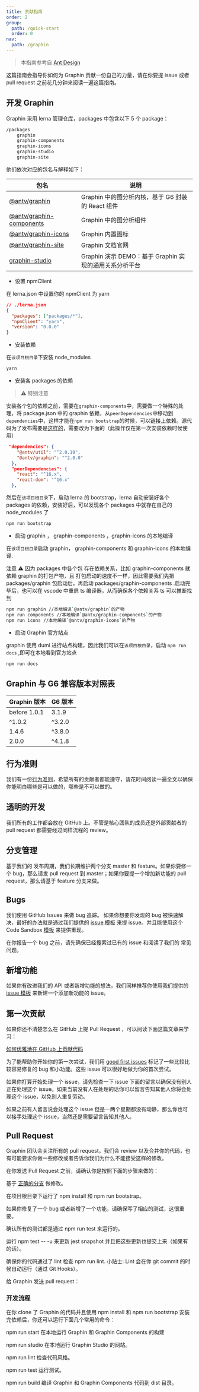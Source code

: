 ```yaml
---
title: 贡献指南
order: 2
group:
  path: /quick-start
  order: 0
nav:
  path: /graphin
---
```


> 本指南参考自 [Ant Design](https://ant.design/docs/react/contributing-cn)

这篇指南会指导你如何为 Graphin 贡献一份自己的力量，请在你要提 issue 或者 pull request 之前花几分钟来阅读一遍这篇指南。

## 开发 Graphin

Graphin 采用 lerna 管理仓库，packages 中包含以下 5 个 package：

```bash
/packages
    graphin
    graphin-components
    graphin-icons
    graphin-studio
    graphin-site
```

他们依次对应的包名与解释如下：

| 包名                                                                                                  | 说明                                                   |
| ----------------------------------------------------------------------------------------------------- | ------------------------------------------------------ |
| [@antv/graphin](https://github.com/antvis/graphin/tree/master/packages/graphin)                       | Graphin 中的图分析内核，基于 G6 封装 的 React 组件     |
| [@antv/graphin-components](https://github.com/antvis/graphin/tree/master/packages/graphin-components) | Graphin 中的图分析组件                                 |
| [@antv/graphin-icons](https://github.com/antvis/graphin/tree/master/packages/graphin-icons)           | Graphin 内置图标                                       |
| [@antv/graphin-site](https://github.com/antvis/graphin/tree/master/packages/graphin-site)             | Graphin 文档官网                                       |
| [graphin-studio](https://github.com/antvis/graphin/tree/master/packages/graphin-studio)               | Graphin 演示 DEMO：基于 Graphin 实现的通用关系分析平台 |

- 设置 npmClient

在 lerna.json 中设置你的 npmClient 为 yarn

```json
// ./lerna.json
{
  "packages": ["packages/*"],
  "npmClient": "yarn",
  "version": "0.0.0"
}
```

- 安装依赖

在`该项目根目录`下安装 node_modules

```bash
yarn
```

- 安装各 packages 的依赖

> ⚠️ 特别注意

安装各个包的依赖之前，需要在`graphin-components`中，需要做一个特殊的处理，将 package.json 中的 graphin 依赖，从`peerDependencies`中移动到`dependencies`中，这样才能在`npm run bootstrap`的时候，可以链接上依赖。源代码为了发布需要是[这样的](https://github.com/antvis/Graphin/blob/master/packages/graphin-components/package.json#L57)，需要改为下面的（此操作仅在第一次安装依赖时候使用）

```json
 "dependencies": {
    "@antv/util": "^2.0.10",
    "@antv/graphin": "^2.0.0"
  },
  "peerDependencies": {
    "react": "^16.x",
    "react-dom": "^16.x"
  },
```

然后在`该项目根目录`下，启动 lerna 的 bootstrap，lerna 自动安装好各个 packages 的依赖，安装好后，可以发现各个 packages 中就存在自己的 node_modules 了

```bash
npm run bootstrap
```

- 启动 graphin ， graphin-components ，graphin-icons 的本地编译

在`该项目根目录`启动 graphin， graphin-components 和 graphin-icons 的本地编译.

注意 ⚠️ 因为 packages 中各个包 存在依赖关系，比如 graphin-components 就依赖 graphin 的打包产物，且 打包启动的速度不一样，因此需要我们先把 packages/graphin 包启动后，再启动 packages/graphin-components .启动完毕后，也可以在 vscode 中重启 ts 编译器，从而确保各个依赖关系 ts 可以推断找到

```bash
npm run graphin //本地编译`@antv/graphin`的产物
npm run components //本地编译`@antv/graphin-components`的产物
npm run icons //本地编译`@antv/graphin-icons`的产物
```

- 启动 Graphin 官方站点

graphin 使用 dumi 进行站点构建，因此我们可以在`该项目根目录`，启动 `npm run docs` ,即可在本地看到官方站点

```bash
npm run docs
```

## Graphin 与 G6 兼容版本对照表

| Graphin 版本 | G6 版本 |
| ------------ | ------- |
| before 1.0.1 | 3.1.9   |
| ^1.0.2       | ^3.2.0  |
| 1.4.6        | ^3.8.0  |
| 2.0.0        | ^4.1.8  |

## 行为准则

我们有一份[行为准则](https://github.com/antvis/graphin/blob/develop/CODE_OF_CONDUCT.md)，希望所有的贡献者都能遵守，请花时间阅读一遍全文以确保你能明白哪些是可以做的，哪些是不可以做的。

## 透明的开发

我们所有的工作都会放在 GitHub 上。不管是核心团队的成员还是外部贡献者的 pull request 都需要经过同样流程的 review。

## 分支管理

基于我们的 发布周期，我们长期维护两个分支 master 和 feature。如果你要修一个 bug，那么请发 pull request 到 master；如果你要提一个增加新功能的 pull request，那么请基于 feature 分支来做。

## Bugs

我们使用 GitHub Issues 来做 bug 追踪。 如果你想要你发现的 bug 被快速解决，最好的办法就是通过我们提供的 [issue 模板](https://github.com/antvis/graphin/issues/new?assignees=&labels=&template=bug_report.md&title=) 来提 issue。并且能使用这个 Code Sandbox [模板](https://codesandbox.io/s/data-driven-3o71b) 来提供重现。

在你报告一个 bug 之前，请先确保已经搜索过已有的 issue 和阅读了我们的 常见问题。

## 新增功能

如果你有改进我们的 API 或者新增功能的想法，我们同样推荐你使用我们提供的 [issue 模板](https://github.com/antvis/graphin/issues/new?assignees=&labels=&template=feature_request.md&title=) 来新建一个添加新功能的 issue。

## 第一次贡献

如果你还不清楚怎么在 GitHub 上提 Pull Request ，可以阅读下面这篇文章来学习：

[如何优雅地在 GitHub 上贡献代码](https://segmentfault.com/a/1190000000736629)

为了能帮助你开始你的第一次尝试，我们用 [good first issues](https://github.com/antvis/graphin/issues?q=is%3Aissue+is%3Aopen+label%3A%22good+first+issue%22) 标记了一些比较比较容易修复的 bug 和小功能。这些 issue 可以很好地做为你的首次尝试。

如果你打算开始处理一个 issue，请先检查一下 issue 下面的留言以确保没有别人正在处理这个 issue。如果当前没有人在处理的话你可以留言告知其他人你将会处理这个 issue，以免别人重复劳动。

如果之前有人留言说会处理这个 issue 但是一两个星期都没有动静，那么你也可以接手处理这个 issue，当然还是需要留言告知其他人。

## Pull Request

Graphin 团队会关注所有的 pull request，我们会 review 以及合并你的代码，也有可能要求你做一些修改或者告诉你我们为什么不能接受这样的修改。

在你发送 Pull Request 之前，请确认你是按照下面的步骤来做的：

基于 [正确的分支](/zh/docs/manual/Contributing#分支管理) 做修改。

在项目根目录下运行了 npm install 和 npm run bootstrap。

如果你修复了一个 bug 或者新增了一个功能，请确保写了相应的测试，这很重要。

确认所有的测试都是通过 npm run test 来运行的。

运行 npm test -- -u 来更新 jest snapshot 并且把这些更新也提交上来（如果有的话）。

确保你的代码通过了 lint 检查 npm run lint. 小贴士: Lint 会在你 git commit 的时候自动运行（通过 Git Hooks）。

给 Graphin 发送 pull request：

### 开发流程

在你 clone 了 Graphin 的代码并且使用 npm install 和 npm run bootstrap 安装完依赖后，你还可以运行下面几个常用的命令：

npm run start 在本地运行 Graphin 和 Graphin Components 的构建

npm run studio 在本地运行 Graphin Studio 的网站。

npm run lint 检查代码风格。

npm run test 运行测试。

npm run build 编译 Graphin 和 Graphin Components 代码到 dist 目录。
